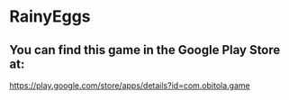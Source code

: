 # RainyEggs



## You can find this game in the Google Play Store at:
https://play.google.com/store/apps/details?id=com.obitola.game
